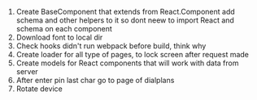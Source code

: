 1. Create BaseComponent that extends from React.Component add schema and other helpers to it so dont neew to import React and schema on each component
2. Download font to local dir
3. Check hooks didn't run webpack before build, think why
4. Create loader for all type of pages, to lock screen after request made
5. Create models for React components that will work with data from server
6. After enter pin last char go to page of dialplans
7. Rotate device
